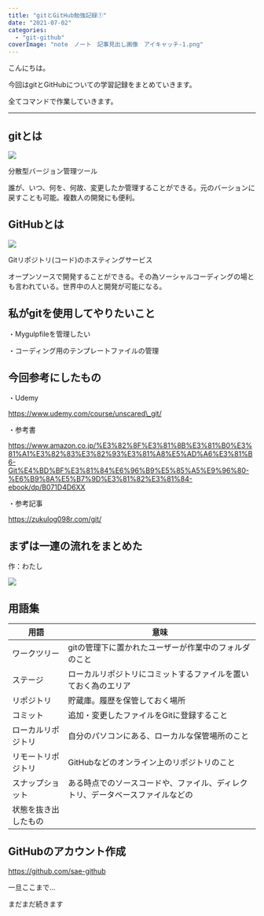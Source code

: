 ```yaml
---
title: "gitとGitHub勉強記録①"
date: "2021-07-02"
categories: 
  - "git-github"
coverImage: "note　ノート　記事見出し画像　アイキャッチ-1.png"
---
```


こんにちは。

今回はgitとGitHubについての学習記録をまとめていきます。

全てコマンドで作業していきます。

* * *

## gitとは

![](/images/git_original_wordmark_logo_icon_146510-3.png)

分散型バージョン管理ツール

誰が、いつ、何を、何故、変更したか管理することができる。元のバーションに戻すことも可能。複数人の開発にも便利。

## GitHubとは

![](/images/github_git_icon_145985.png)

Gitリポジトリ(コード)のホスティングサービス

オープンソースで開発することができる。その為ソーシャルコーディングの場とも言われている。世界中の人と開発が可能になる。

## 私がgitを使用してやりたいこと

・Mygulpfileを管理したい

・コーディング用のテンプレートファイルの管理

## 今回参考にしたもの

・Udemy

https://www.udemy.com/course/unscared\_git/

・参考書

https://www.amazon.co.jp/%E3%82%8F%E3%81%8B%E3%81%B0%E3%81%A1%E3%82%83%E3%82%93%E3%81%A8%E5%AD%A6%E3%81%B6-Git%E4%BD%BF%E3%81%84%E6%96%B9%E5%85%A5%E9%96%80-%E6%B9%8A%E5%B7%9D%E3%81%82%E3%81%84-ebook/dp/B071D4D6XX

・参考記事

https://zukulog098r.com/git/

## まずは一連の流れをまとめた

作：わたし

![](/images/ワークツリーで-ふぁい-1024x536.png)

## 用語集

| **用語** | **意味** |
| --- | --- |
| ワークツリー | gitの管理下に置かれたユーザーが作業中のフォルダのこと |
| ステージ | ローカルリポジトリにコミットするファイルを置いておく為のエリア |
| リポジトリ | 貯蔵庫。履歴を保管しておく場所 |
| コミット | 追加・変更したファイルをGitに登録すること |
| ローカルリポジトリ | 自分のパソコンにある、ローカルな保管場所のこと |
| リモートリポジトリ | GitHubなどのオンライン上のリポジトリのこと |
| スナップショット | ある時点でのソースコードや、ファイル、ディレクトリ、データベースファイルなどの  
状態を抜き出したもの |

## GitHubのアカウント作成

https://github.com/sae-github

一旦ここまで...

まだまだ続きます
